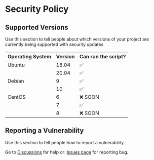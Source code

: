 # Security Policy

## Supported Versions

Use this section to tell people about which versions of your project are
currently being supported with security updates.

| Operating System | Version | Can run the script?|
| ---------------- | ------- | ------------------ | 
| Ubuntu           | 18.04   | :white_check_mark: |
|                  | 20.04   | :white_check_mark: |
| Debian           | 9       | :white_check_mark: |
|                  | 10      | :white_check_mark: |
| CentOS           | 6       | :x: SOON           |
|                  | 7       | :white_check_mark: |
|                  | 8       | :x: SOON           |

## Reporting a Vulnerability

Use this section to tell people how to report a vulnerability.

Go to [Discussions](https://github.com/MinePlay85/PteroBilling-installer/discussions) for help or:
[Issues page](https://github.com/MinePlay85/PteroBilling-installer/issues) for reporting bug.
